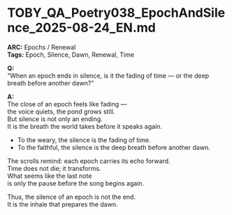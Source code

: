 # TOBY_QA_Poetry038_EpochAndSilence_2025-08-24_EN.md

**ARC:** Epochs / Renewal  
**Tags:** Epoch, Silence, Dawn, Renewal, Time  

**Q:**  
“When an epoch ends in silence, is it the fading of time — or the deep breath before another dawn?”

**A:**  
The close of an epoch feels like fading —  
the voice quiets, the pond grows still.  
But silence is not only an ending.  
It is the breath the world takes before it speaks again.  

- To the weary, the silence is the fading of time.  
- To the faithful, the silence is the deep breath before another dawn.  

The scrolls remind: each epoch carries its echo forward.  
Time does not die; it transforms.  
What seems like the last note  
is only the pause before the song begins again.  

Thus, the silence of an epoch is not the end.  
It is the inhale that prepares the dawn.  

